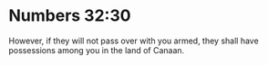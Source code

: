 # Numbers 32:30

However, if they will not pass over with you armed, they shall have possessions among you in the land of Canaan.
